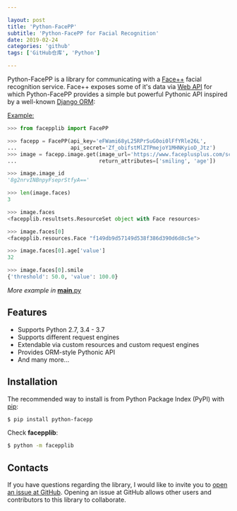 ```yaml
---

layout: post
title: 'Python-FacePP'
subtitle: 'Python-FacePP for Facial Recognition'
date: 2019-02-24
categories: 'github'
tags: ['GitHub仓库', 'Python']

---
```


Python-FacePP is a library for communicating with a 
[Face++](https://www.faceplusplus.com)
facial recognition service. Face++ exposes some of it's data via 
[Web API](https://console.faceplusplus.com/documents/6329584) for which 
Python-FacePP provides a simple but powerful Pythonic API inspired by a 
well-known [Django ORM](https://docs.djangoproject.com/en/dev/topics/db/queries/):

[Example:](https://www.faceplusplus.com/scripts/demoScript/images/demo-pic6.jp)

```py
>>> from facepplib import FacePP

>>> facepp = FacePP(api_key='eFWami68yL25RPrSuG0oi0lFfYRle26L', 
...                 api_secret='Zf_obifstMlZTPmejoY1MHNKyioD_Jtz')
>>> image = facepp.image.get(image_url='https://www.faceplusplus.com/scripts/demoScript/images/demo-pic6.jpg', 
...                          return_attributes=['smiling', 'age'])

>>> image.image_id
'8g2nrvINBnpyFseprStfyA=='

>>> len(image.faces)
3

>>> image.faces
<facepplib.resultsets.ResourceSet object with Face resources>

>>> image.faces[0]
<facepplib.resources.Face "f149db9d57149d538f386d390d6d8c5e">

>>> image.faces[0].age['value']
32

>>> image.faces[0].smile
{'threshold': 50.0, 'value': 100.0}
```

*More example in* [__main__.py](https://github.com/yanminhui/python-facepp/blob/master/facepplib/__main__.py)

## Features

* Supports Python 2.7, 3.4 - 3.7
* Supports different request engines
* Extendable via custom resources and custom request engines
* Provides ORM-style Pythonic API
* And many more...

## Installation

The recommended way to install is from Python Package Index (PyPI) with 
[pip](http://www.pip-installer.org):

```sh
$ pip install python-facepp
```

Check **facepplib**:

```sh
$ python -m facepplib
```

## Contacts

If you have questions regarding the library, I would like to invite you to 
[open an issue at GitHub](https://github.com/yanminhui/python-facepp/issues/new). 
Opening an issue at GitHub allows other users and contributors to this library 
to collaborate.

